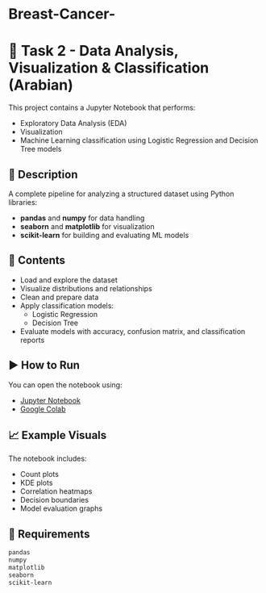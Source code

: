 # Breast-Cancer-
# 🧠 Task 2 - Data Analysis, Visualization & Classification (Arabian)

This project contains a Jupyter Notebook that performs:
- Exploratory Data Analysis (EDA)
- Visualization
- Machine Learning classification using Logistic Regression and Decision Tree models

## 📌 Description
A complete pipeline for analyzing a structured dataset using Python libraries:
- **pandas** and **numpy** for data handling
- **seaborn** and **matplotlib** for visualization
- **scikit-learn** for building and evaluating ML models

## 📂 Contents
- Load and explore the dataset
- Visualize distributions and relationships
- Clean and prepare data
- Apply classification models:
  - Logistic Regression
  - Decision Tree
- Evaluate models with accuracy, confusion matrix, and classification reports

## ▶️ How to Run
You can open the notebook using:
- [Jupyter Notebook](https://jupyter.org/)
- [Google Colab](https://colab.research.google.com/)

## 📈 Example Visuals
The notebook includes:
- Count plots
- KDE plots
- Correlation heatmaps
- Decision boundaries
- Model evaluation graphs

## 📎 Requirements
```bash
pandas
numpy
matplotlib
seaborn
scikit-learn

